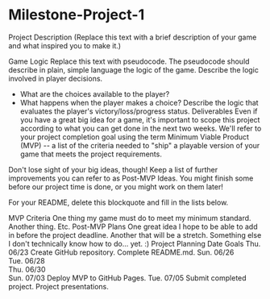 # Milestone-Project-1

Project Description
(Replace this text with a brief description of your game and what inspired you to make it.)

Game Logic
Replace this text with pseudocode.
The pseudocode should describe in plain, simple language the logic of the game.
Describe the logic involved in player decisions. 
  - What are the choices available to the player? 
  - What happens when the player makes a choice?
Describe the logic that evaluates the player's victory/loss/progress status.
Deliverables
Even if you have a great big idea for a game, it's important to scope this project according to what you can get done in the next two weeks. We'll refer to your project completion goal using the term Minimum Viable Product (MVP) -- a list of the criteria needed to "ship" a playable version of your game that meets the project requirements.

Don't lose sight of your big ideas, though! Keep a list of further improvements you can refer to as Post-MVP Ideas. You might finish some before our project time is done, or you might work on them later!

For your README, delete this blockquote and fill in the lists below.

MVP Criteria
One thing my game must do to meet my minimum standard.
Another thing.
Etc.
Post-MVP Plans
One great idea I hope to be able to add in before the project deadline.
Another that will be a stretch.
Something else I don't technically know how to do... yet. :)
Project Planning
Date	Goals
Thu. 06/23	Create GitHub repository. Complete README.md.
Sun. 06/26	
Tue. 06/28	
Thu. 06/30	
Sun. 07/03	Deploy MVP to GitHub Pages.
Tue. 07/05	Submit completed project. Project presentations.